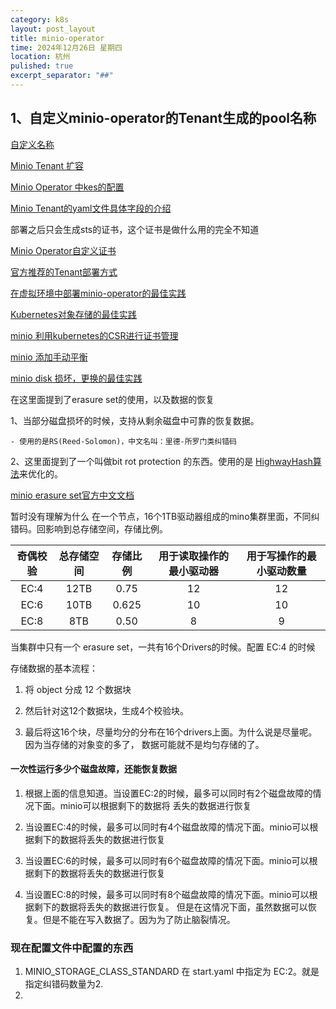 ```yaml
---
category: k8s
layout: post_layout
title: minio-operator
time: 2024年12月26日 星期四
location: 杭州
pulished: true
excerpt_separator: "##"
---
```


## 1、自定义minio-operator的Tenant生成的pool名称

[自定义名称](https://github.com/minio/operator/blob/master/docs/custom-name-templates.md)

[Minio Tenant 扩容](https://github.com/minio/operator/blob/master/docs/expansion.md)

[Minio Operator 中kes的配置](https://github.com/minio/operator/blob/master/docs/kes.md)

[Minio Tenant的yaml文件具体字段的介绍](https://github.com/minio/operator/blob/master/docs/operator-fields.md)

部署之后只会生成sts的证书，这个证书是做什么用的完全不知道

[Minio Operator自定义证书](https://github.com/minio/operator/blob/master/docs/operator-tls.md)

[官方推荐的Tenant部署方式](https://github.com/minio/operator/blob/master/docs/tenant-creation.md)

[在虚拟环境中部署minio-operator的最佳实践](https://blog.min.io/best-practices-minio-virtualized/)

[Kubernetes对象存储的最佳实践](https://blog.min.io/best-practices-for-kubernetes-object-storage/)

[minio 利用kubernetes的CSR进行证书管理](https://blog.min.io/minio-operator-certificate-kubernetes-csr/)

[minio 添加手动平衡](https://blog.min.io/minio-adds-manual-rebalancing/)

[minio disk 损坏，更换的最佳实践](https://blog.min.io/troubleshooting-disk-failures/)

在这里面提到了erasure set的使用，以及数据的恢复

1、当部分磁盘损坏的时候，支持从剩余磁盘中可靠的恢复数据。

    - 使用的是RS(Reed-Solomon)，中文名叫：里德-所罗门类纠错码

2、这里面提到了一个叫做bit rot protection 的东西。使用的是 [HighwayHash算法](https://github.com/minio/highwayhash)来优化的。

[minio erasure set官方中文文档](https://www.minio.org.cn/docs/minio/linux/operations/concepts/erasure-coding.html)

暂时没有理解为什么 在一个节点，16个1TB驱动器组成的mino集群里面，不同纠错码。回影响到总存储空间，存储比例。

| 奇偶校验 | 总存储空间 | 存储比例  | 用于读取操作的最小驱动器 | 用于写操作的最小驱动数量 |
|:----:|:-----:|:-----:|:------------:|:------------:|
| EC:4 | 12TB  | 0.75  |      12      |      12      |
| EC:6 | 10TB  | 0.625 |      10      |      10      |
| EC:8 |  8TB  | 0.50  |      8       |      9       |


当集群中只有一个 erasure set，一共有16个Drivers的时候。配置 EC:4 的时候

存储数据的基本流程：

1. 将 object 分成 12 个数据块

2. 然后针对这12个数据块，生成4个校验块。

3. 最后将这16个块，尽量均分的分布在16个drivers上面。为什么说是尽量呢。因为当存储的对象变的多了，
数据可能就不是均匀存储的了。

#### 一次性运行多少个磁盘故障，还能恢复数据
1. 根据上面的信息知道。当设置EC:2的时候，最多可以同时有2个磁盘故障的情况下面。minio可以根据剩下的数据将
丢失的数据进行恢复

2. 当设置EC:4的时候，最多可以同时有4个磁盘故障的情况下面。minio可以根据剩下的数据将丢失的数据进行恢复

3. 当设置EC:6的时候，最多可以同时有6个磁盘故障的情况下面。minio可以根据剩下的数据将丢失的数据进行恢复

4. 当设置EC:8的时候，最多可以同时有8个磁盘故障的情况下面。minio可以根据剩下的数据将丢失的数据进行恢复。
但是在这情况下面，虽然数据可以恢复。但是不能在写入数据了。因为为了防止脑裂情况。


### 现在配置文件中配置的东西

1. MINIO_STORAGE_CLASS_STANDARD 在 start.yaml 中指定为 EC:2。就是指定纠错码数量为2.
2. 